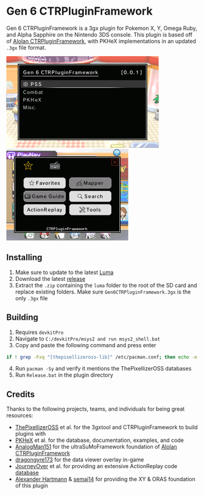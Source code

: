 # Gen 6 CTRPluginFramework

Gen 6 CTRPluginFramework is a 3gx plugin for Pokemon X, Y, Omega Ruby, and Alpha Sapphire on the Nintendo 3DS console. This plugin is based off of [Alolan CTRPluginFramework](https://github.com/biometrix76/alolanctrpluginframework/releases/latest), with PKHeX implementations in an updated `.3gx` file format.

![Top](https://github.com/biometrix76/Gen6CTRPluginFramework/blob/main/Top.bmp)
![Bottom](https://github.com/biometrix76/Gen6CTRPluginFramework/blob/main/Bottom.bmp)

## Installing

1. Make sure to update to the latest [Luma](https://github.com/LumaTeam/Luma3DS/releases/latest)
2. Download the latest [release](https://github.com/biometrix76/gen6ctrpluginframework/releases/latest)
3. Extract the `.zip` containing the `luma` folder to the root of the SD card and replace existing folders. Make sure `Gen6CTRPluginFramework.3gx` is the only `.3gx` file

## Building

1. Requires `devkitPro`
2. Navigate to `C:/devkitPro/msys2 and run msys2_shell.bat`
3. Copy and paste the following command and press enter
```sh
if ! grep -Fxq "[thepixellizeross-lib]" /etc/pacman.conf; then echo -e "\n[thepixellizeross-lib]\nServer = https://thepixellizeross.gitlab.io/packages/any\nSigLevel = Optional" | tee -a /etc/pacman.conf > /dev/null; fi; if ! grep -Fxq "[thepixellizeross-win]" /etc/pacman.conf; then echo -e "\n[thepixellizeross-win]\nServer = https://thepixellizeross.gitlab.io/packages/x86_64/win\nSigLevel = Optional" | tee -a /etc/pacman.conf > /dev/null; fi
```
4. Run `pacman -Sy` and verify it mentions the ThePixellizerOSS databases
5. Run `Release.bat` in the plugin directory

## Credits

Thanks to the following projects, teams, and individuals for being great resources:

- [ThePixellizerOSS](https://gitlab.com/thepixellizeross) et al. for the 3gxtool and CTRPluginFramework to build plugins with
- [PKHeX](https://github.com/kwsch/PKHeX/) et al. for the database, documentation, examples, and code
- [AnalogMan151](https://github.com/AnalogMan151) for the ultraSuMoFramework foundation of [Alolan CTRPluginFramework](https://github.com/biometrix76/alolanctrpluginframework/releases/latest)
- [dragongyre173](https://github.com/dragonfyre173) for the data viewer overlay in-game
- [JourneyOver](https://github.com/JourneyOver) et al. for providing an extensive ActionReplay code [database](https://github.com/JourneyOver/CTRPF-AR-CHEAT-CODES)
- [Alexander Hartmann](https://github.com/Hartie95) & [semaj14](https://github.com/semaj14) for providing the XY & ORAS foundation of this plugin
